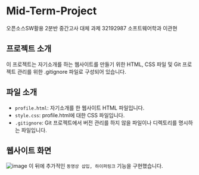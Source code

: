 # Mid-Term-Project
오픈소스SW활용 2분반 중간고사 대체 과제
32192987 소프트웨어학과 이관현

## 프로젝트 소개
이 프로젝트는 자기소개를 하는 웹사이트를 만들기 위한 HTML, CSS 파일 및 Git 프로젝트 관리를 위한 .gitignore 파일로 구성되어 있습니다.

## 파일 소개
- `profile.html`: 자기소개를 한 웹사이트 HTML 파일입니다.
- `style.css`: profile.html에 대한 CSS 파일입니다.
- `.gitignore`: Git 프로젝트에서 버전 관리를 하지 않을 파일이나 디렉토리를 명시하는 파일입니다.

## 웹사이트 화면
![image](https://user-images.githubusercontent.com/71334400/231047132-143822d3-a8ba-4304-961e-760e93974860.png)
이 뒤에 추가적인 `동영상 삽입, 하이퍼링크` 기능을 구현했습니다.
